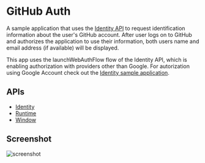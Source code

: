 # GitHub Auth

A sample application that uses the
[Identity API](https://developer.chrome.com/trunk/apps/identity.html) to
request identification information about the user's GitHub account. After user
logs on to GitHub and authorizes the application to use their information, both
users name and email address (if available) will be displayed.

This app uses the launchWebAuthFlow flow of the Identity API, which is enabling
authorization with providers other than Google. For autorization using Google
Account check out the [Identity sample application](https://github.com/GoogleChrome/chrome-app-samples/tree/master/identity).

## APIs

* [Identity](https://developer.chrome.com/trunk/apps/identity.html)
* [Runtime](https://developer.chrome.com/trunk/apps/app.runtime.html)
* [Window](https://developer.chrome.com/trunk/apps/app.window.html)

     
## Screenshot
![screenshot](https://raw.github.com/GoogleChrome/chrome-app-samples/master/github-auth/assets/screenshot_1280_800.png)

